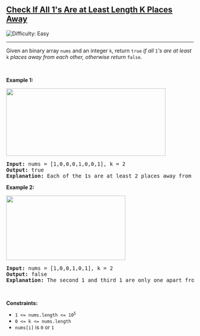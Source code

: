 <h2><a href="https://leetcode.com/problems/check-if-all-1s-are-at-least-length-k-places-away">Check If All 1's Are at Least Length K Places Away</a></h2> <img src='https://img.shields.io/badge/Difficulty-Easy-brightgreen' alt='Difficulty: Easy' /><hr><p>Given an binary array <code>nums</code> and an integer <code>k</code>, return <code>true</code><em> if all </em><code>1</code><em>&#39;s are at least </em><code>k</code><em> places away from each other, otherwise return </em><code>false</code>.</p>

<p>&nbsp;</p>
<p><strong class="example">Example 1:</strong></p>
<img alt="" src="https://assets.leetcode.com/uploads/2020/04/15/sample_1_1791.png" style="width: 428px; height: 181px;" />
<pre>
<strong>Input:</strong> nums = [1,0,0,0,1,0,0,1], k = 2
<strong>Output:</strong> true
<strong>Explanation:</strong> Each of the 1s are at least 2 places away from each other.
</pre>

<p><strong class="example">Example 2:</strong></p>
<img alt="" src="https://assets.leetcode.com/uploads/2020/04/15/sample_2_1791.png" style="width: 320px; height: 173px;" />
<pre>
<strong>Input:</strong> nums = [1,0,0,1,0,1], k = 2
<strong>Output:</strong> false
<strong>Explanation:</strong> The second 1 and third 1 are only one apart from each other.
</pre>

<p>&nbsp;</p>
<p><strong>Constraints:</strong></p>

<ul>
	<li><code>1 &lt;= nums.length &lt;= 10<sup>5</sup></code></li>
	<li><code>0 &lt;= k &lt;= nums.length</code></li>
	<li><code>nums[i]</code> is <code>0</code> or <code>1</code></li>
</ul>
